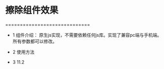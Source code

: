 # 擦除组件效果 #
=============================
+ 1 组件介绍：
	原生js实现，不需要依赖任何js库。实现了兼容pc端与手机端。所有参数都可以修改。
+ 2	使用方法
	
+ 3 11.2